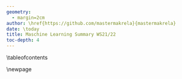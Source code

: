 ```yaml
---
geometry:
  - margin=2cm
author: \href{https://github.com/mastermakrela}{mastermakrela}
date: \today
title: Maschine Learning Summary WS21/22
toc-depth: 4
---
```


\tableofcontents

\newpage
